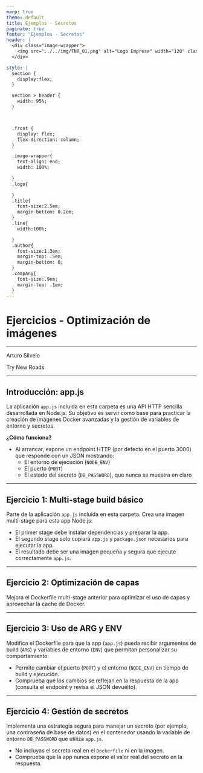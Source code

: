 ```yaml
---
marp: true
theme: default
title: Ejemplos - Secretos
paginate: true
footer: "Ejemplos - Secretos"
header: |
  <div class="image-wrapper">
    <img src="../../img/TNR_01.png" alt="Logo Empresa" width="120" class="logo" />
  </div>

style: |
  section {
    display:flex;
  }

  section > header {
    width: 95%;
  }



  .front {
    display: flex;
    flex-direction: column;
  }

  .image-wrapper{
    text-align: end;
    width: 100%;
    
  }
  .logo{

  }
  .title{
    font-size:2.5em;
    margin-bottom: 0.2em;
  }
  .line{
    width:100%;

  }
  .author{
    font-size:1.3em;
    margin-top: .5em;
    margin-bottom: 0;
  }
  .company{
    font-size:.9em;
    margin-top: .1em;
  }
---
```


  <!-- _paginate: skip -->

  <div class="front">
    <h1 class="title"> Ejercicios - Optimización de imágenes </h1>
    <hr class="line"/>
    <p class="author">Arturo Silvelo</p>
    <p class="company">Try New Roads</p>
  </div>

---

## Introducción: app.js

La aplicación `app.js` incluida en esta carpeta es una API HTTP sencilla desarrollada en Node.js. Su objetivo es servir como base para practicar la creación de imágenes Docker avanzadas y la gestión de variables de entorno y secretos.

**¿Cómo funciona?**

- Al arrancar, expone un endpoint HTTP (por defecto en el puerto 3000) que responde con un JSON mostrando:
  - El entorno de ejecución (`NODE_ENV`)
  - El puerto (`PORT`)
  - El estado del secreto (`DB_PASSWORD`), que nunca se muestra en claro

---

## Ejercicio 1: Multi-stage build básico

Parte de la aplicación `app.js` incluida en esta carpeta. Crea una imagen multi-stage para esta app Node.js:

- El primer stage debe instalar dependencias y preparar la app.
- El segundo stage solo copiará `app.js` y `package.json` necesarios para ejecutar la app.
- El resultado debe ser una imagen pequeña y segura que ejecute correctamente `app.js`.

---

## Ejercicio 2: Optimización de capas

Mejora el Dockerfile multi-stage anterior para optimizar el uso de capas y aprovechar la cache de Docker.

---

## Ejercicio 3: Uso de ARG y ENV

Modifica el Dockerfile para que la app (`app.js`) pueda recibir argumentos de build (`ARG`) y variables de entorno (`ENV`) que permitan personalizar su comportamiento:

- Permite cambiar el puerto (`PORT`) y el entorno (`NODE_ENV`) en tiempo de build y ejecución.
- Comprueba que los cambios se reflejan en la respuesta de la app (consulta el endpoint y revisa el JSON devuelto).

---

## Ejercicio 4: Gestión de secretos

Implementa una estrategia segura para manejar un secreto (por ejemplo, una contraseña de base de datos) en el contenedor usando la variable de entorno `DB_PASSWORD` que utiliza `app.js`.

- No incluyas el secreto real en el `Dockerfile` ni en la imagen.
- Comprueba que la app nunca expone el valor real del secreto en la respuesta.
